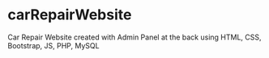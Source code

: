 # carRepairWebsite
Car Repair Website created with Admin Panel at the back using HTML, CSS, Bootstrap, JS, PHP, MySQL
